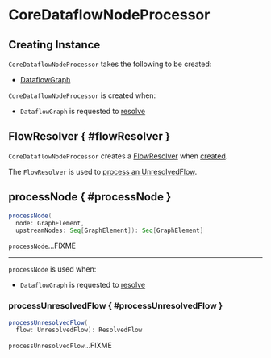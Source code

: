 # CoreDataflowNodeProcessor

## Creating Instance

`CoreDataflowNodeProcessor` takes the following to be created:

* <span id="rawGraph"> [DataflowGraph](DataflowGraph.md)

`CoreDataflowNodeProcessor` is created when:

* `DataflowGraph` is requested to [resolve](DataflowGraph.md#resolve)

## FlowResolver { #flowResolver }

`CoreDataflowNodeProcessor` creates a [FlowResolver](FlowResolver.md) when [created](#creating-instance).

The `FlowResolver` is used to [process an UnresolvedFlow](#processUnresolvedFlow).

## processNode { #processNode }

```scala
processNode(
  node: GraphElement,
  upstreamNodes: Seq[GraphElement]): Seq[GraphElement]
```

`processNode`...FIXME

---

`processNode` is used when:

* `DataflowGraph` is requested to [resolve](DataflowGraph.md#resolve)

### processUnresolvedFlow { #processUnresolvedFlow }

```scala
processUnresolvedFlow(
  flow: UnresolvedFlow): ResolvedFlow
```

`processUnresolvedFlow`...FIXME
